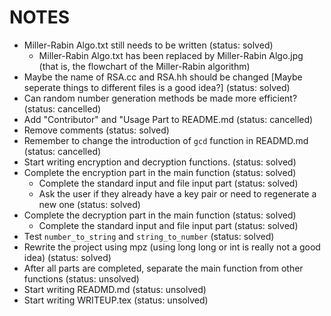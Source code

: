 NOTES
=====

- Miller-Rabin Algo.txt still needs to be written (status: solved)
    + Miller-Rabin Algo.txt has been replaced by Miller-Rabin Algo.jpg (that is, the flowchart of the Miller-Rabin algorithm)
- Maybe the name of RSA.cc and RSA.hh should be changed [Maybe seperate things to different files is a good idea?] (status: solved)
- Can random number generation methods be made more efficient? (status: cancelled)
- Add "Contributor" and "Usage Part to README.md (status: cancelled)
- Remove comments (status: solved)
- Remember to change the introduction of `gcd` function in READMD.md (status: cancelled)
- Start writing encryption and decryption functions. (status: solved)
- Complete the encryption part in the main function (status: solved)
    + Complete the standard input and file input part (status: solved)
    + Ask the user if they already have a key pair or need to regenerate a new one (status: solved)
- Complete the decryption part in the main function (status: solved)
    + Complete the standard input and file input part (status: solved)
- Test `number_to_string` and `string_to_number` (status: solved)
- Rewrite the project using mpz (using long long or int is really not a good idea) (status: solved)
- After all parts are completed, separate the main function from other functions (status: unsolved)
- Start writing READMD.md (status: unsolved)
- Start writing WRITEUP.tex (status: unsolved)
